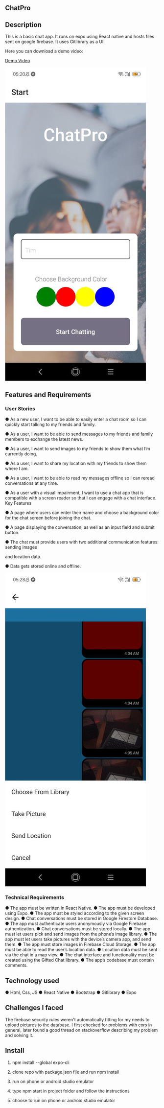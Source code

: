 ## ChatPro

## Description

This is a basic chat app. It runs on expo using React native and hosts files sent on google firebase. It uses Gitlibrary as a UI.

Here you can download a demo video: 

[Demo Video](https://github.com/TBj93/hello-world/blob/master/demo%20video/ChatPro.mp4)


![This is an image](https://github.com/TBj93/hello-world/blob/master/screenshots/photo_2022-08-22_05-29-25.jpg?raw=true)




## Features and Requirements
### User Stories
● As a new user, I want to be able to easily enter a chat room so I can quickly start talking to my
friends and family.

● As a user, I want to be able to send messages to my friends and family members to exchange
the latest news.

● As a user, I want to send images to my friends to show them what I’m currently doing.

● As a user, I want to share my location with my friends to show them where I am.

● As a user, I want to be able to read my messages offline so I can reread conversations at any
time.

● As a user with a visual impairment, I want to use a chat app that is compatible with a screen
reader so that I can engage with a chat interface.
Key Features

● A page where users can enter their name and choose a background color for the chat screen
before joining the chat.

● A page displaying the conversation, as well as an input field and submit button.

● The chat must provide users with two additional communication features: sending images

and location data.

● Data gets stored online and offline.

![This is an image](https://github.com/TBj93/hello-world/blob/master/screenshots/photo_2022-08-22_05-29-59.jpg?raw=true)

### Technical Requirements


● The app must be written in React Native.
● The app must be developed using Expo.
● The app must be styled according to the given screen design.
● Chat conversations must be stored in Google Firestore Database.
● The app must authenticate users anonymously via Google Firebase authentication.
● Chat conversations must be stored locally.
● The app must let users pick and send images from the phone’s image library.
● The app must let users take pictures with the device’s camera app, and send them.
● The app must store images in Firebase Cloud Storage.
● The app must be able to read the user’s location data.
● Location data must be sent via the chat in a map view.
● The chat interface and functionality must be created using the Gifted Chat library.
● The app’s codebase must contain comments.

## Technology used

● Html, Css, JS
● React Native
● Bootstrap
● Gitlibrary
● Expo


## Challenges I faced

The firebase security rules weren't automatically fitting for my needs to upload pictures to the database. I first checked for problems with cors in general, later found a good thread on stackoverflow describing my problem and solving it.

## Install

1. npm install --global expo-cli

2. clone repo with package.json file and run npm install

3. run on phone or android studio emulator

4. type npm start in project folder and follow the instructions

5. choose to run on phone or android studio emulator